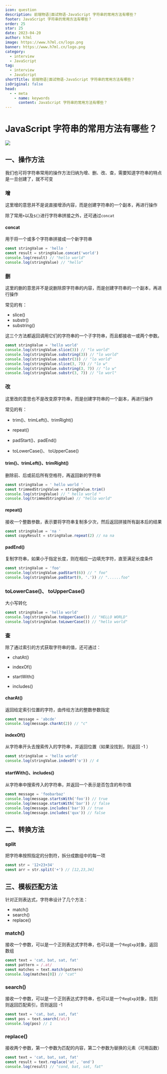 ```yaml
---
icon: question
description: 前端物语|面试物语-JavaScript 字符串的常用方法有哪些？
footer: JavaScript 字符串的常用方法有哪些？
order: 25
star: 25
date: 2023-04-20
author: h7ml
image: https://www.h7ml.cn/logo.png
banner: https://www.h7ml.cn/logo.png
category:
  - interview
  - JavaScript
tag:
  - interview
  - JavaScript
shortTitle: 前端物语|面试物语-JavaScript 字符串的常用方法有哪些？
isOriginal: false
head:
  - - meta
    - name: keywords
      content: JavaScript 字符串的常用方法有哪些？
---
```


# JavaScript 字符串的常用方法有哪些？

![](https://nakoruru.h7ml.cn/httpproxy/static.5ibug.net/vitepress/assets/images/interview/ceb6ebc0-65c1-11eb-ab90-d9ae814b240d.png)

## 一、操作方法

我们也可将字符串常用的操作方法归纳为增、删、改、查，需要知道字符串的特点是一旦创建了，就不可变

### 增

这里增的意思并不是说直接增添内容，而是创建字符串的一个副本，再进行操作

除了常用`+`以及`${}`进行字符串拼接之外，还可通过`concat`

#### concat

用于将一个或多个字符串拼接成一个新字符串

```js
const stringValue = 'hello '
const result = stringValue.concat('world')
console.log(result) // "hello world"
console.log(stringValue) // "hello"
```

### 删

这里的删的意思并不是说删除原字符串的内容，而是创建字符串的一个副本，再进行操作

常见的有：

- slice()
- substr()
- substring()

这三个方法都返回调用它们的字符串的一个子字符串，而且都接收一或两个参数。

```js
const stringValue = 'hello world'
console.log(stringValue.slice(3)) // "lo world"
console.log(stringValue.substring(3)) // "lo world"
console.log(stringValue.substr(3)) // "lo world"
console.log(stringValue.slice(3, 7)) // "lo w"
console.log(stringValue.substring(3, 7)) // "lo w"
console.log(stringValue.substr(3, 7)) // "lo worl"
```

### 改

这里改的意思也不是改变原字符串，而是创建字符串的一个副本，再进行操作

常见的有：

- trim()、trimLeft()、trimRight()

- repeat()
- padStart()、padEnd()
- toLowerCase()、 toUpperCase()

#### trim()、trimLeft()、trimRight()

删除前、后或前后所有空格符，再返回新的字符串

```js
const stringValue = ' hello world '
const trimmedStringValue = stringValue.trim()
console.log(stringValue) // " hello world "
console.log(trimmedStringValue) // "hello world"
```

#### repeat()

接收一个整数参数，表示要将字符串复制多少次，然后返回拼接所有副本后的结果

```js
const stringValue = 'na '
const copyResult = stringValue.repeat(2) // na na
```

#### padEnd()

复制字符串，如果小于指定长度，则在相应一边填充字符，直至满足长度条件

```js
const stringValue = 'foo'
console.log(stringValue.padStart(6)) // " foo"
console.log(stringValue.padStart(9, '.')) // "......foo"
```

### toLowerCase()、 toUpperCase()

大小写转化

```js
const stringValue = 'hello world'
console.log(stringValue.toUpperCase()) // "HELLO WORLD"
console.log(stringValue.toLowerCase()) // "hello world"
```

### 查

除了通过索引的方式获取字符串的值，还可通过：

- chatAt()

- indexOf()

- startWith()

- includes()

#### charAt()

返回给定索引位置的字符，由传给方法的整数参数指定

```js
const message = 'abcde'
console.log(message.charAt(2)) // "c"
```

#### indexOf()

从字符串开头去搜索传入的字符串，并返回位置（如果没找到，则返回 -1 ）

```js
const stringValue = 'hello world'
console.log(stringValue.indexOf('o')) // 4
```

#### startWith()、includes()

从字符串中搜索传入的字符串，并返回一个表示是否包含的布尔值

```js
const message = 'foobarbaz'
console.log(message.startsWith('foo')) // true
console.log(message.startsWith('bar')) // false
console.log(message.includes('bar')) // true
console.log(message.includes('qux')) // false
```

## 二、转换方法

### split

把字符串按照指定的分割符，拆分成数组中的每一项

```js
const str = '12+23+34'
const arr = str.split('+') // [12,23,34]
```

## 三、模板匹配方法

针对正则表达式，字符串设计了几个方法：

- match()
- search()
- replace()

### match()

接收一个参数，可以是一个正则表达式字符串，也可以是一个`RegExp`对象，返回数组

```js
const text = 'cat, bat, sat, fat'
const pattern = /.at/
const matches = text.match(pattern)
console.log(matches[0]) // "cat"
```

### search()

接收一个参数，可以是一个正则表达式字符串，也可以是一个`RegExp`对象，找到则返回匹配索引，否则返回 -1

```js
const text = 'cat, bat, sat, fat'
const pos = text.search(/at/)
console.log(pos) // 1
```

### replace()

接收两个参数，第一个参数为匹配的内容，第二个参数为替换的元素（可用函数）

```js
const text = 'cat, bat, sat, fat'
const result = text.replace('at', 'ond')
console.log(result) // "cond, bat, sat, fat"
```

